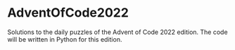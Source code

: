 # AdventOfCode2022
Solutions to the daily puzzles of the Advent of Code 2022 edition. The code will be written in Python for this edition.